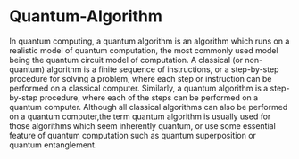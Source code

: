 # Quantum-Algorithm

In quantum computing, a quantum algorithm is an algorithm which runs on a realistic model of quantum computation, the most commonly used model being the quantum circuit model of computation. A classical (or non-quantum) algorithm is a finite sequence of instructions, or a step-by-step procedure for solving a problem, where each step or instruction can be performed on a classical computer. Similarly, a quantum algorithm is a step-by-step procedure, where each of the steps can be performed on a quantum computer. Although all classical algorithms can also be performed on a quantum computer,the term quantum algorithm is usually used for those algorithms which seem inherently quantum, or use some essential feature of quantum computation such as quantum superposition or quantum entanglement.
